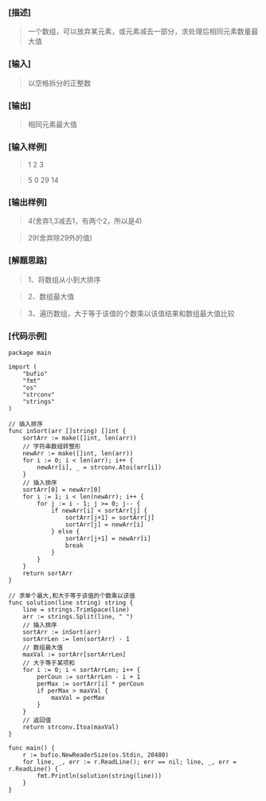### [描述]
> 一个数组，可以放弃某元素，或元素减去一部分，求处理后相同元素数量最大值

### [输入]
> 以空格拆分的正整数

### [输出]
> 相同元素最大值

### [输入样例]
> 1 2 3

> 5 0 29 14

### [输出样例]
> 4(舍弃1,3减去1，有两个2，所以是4)

> 29(舍弃除29外的值)

### [解题思路]
> 1、将数组从小到大排序

> 2、数组最大值

> 3、遍历数组，大于等于该值的个数乘以该值结果和数组最大值比较

### [代码示例]
```
package main

import (
	"bufio"
	"fmt"
	"os"
	"strconv"
	"strings"
)

// 插入排序
func inSort(arr []string) []int {
	sortArr := make([]int, len(arr))
	// 字符串数组转整形
	newArr := make([]int, len(arr))
	for i := 0; i < len(arr); i++ {
		newArr[i], _ = strconv.Atoi(arr[i])
	}
	// 插入排序
	sortArr[0] = newArr[0]
	for i := 1; i < len(newArr); i++ {
		for j := i - 1; j >= 0; j-- {
			if newArr[i] < sortArr[j] {
				sortArr[j+1] = sortArr[j]
				sortArr[j] = newArr[i]
			} else {
				sortArr[j+1] = newArr[i]
				break
			}
		}
	}
	return sortArr
}

// 求单个最大,和大于等于该值的个数乘以该值
func solution(line string) string {
	line = strings.TrimSpace(line)
	arr := strings.Split(line, " ")
	// 插入排序
	sortArr := inSort(arr)
	sortArrLen := len(sortArr) - 1
	// 数组最大值
	maxVal := sortArr[sortArrLen]
	// 大于等于某项和
	for i := 0; i < sortArrLen; i++ {
		perCoun := sortArrLen - i + 1
		perMax := sortArr[i] * perCoun
		if perMax > maxVal {
			maxVal = perMax
		}
	}
	// 返回值
	return strconv.Itoa(maxVal)
}

func main() {
	r := bufio.NewReaderSize(os.Stdin, 20480)
	for line, _, err := r.ReadLine(); err == nil; line, _, err = r.ReadLine() {
		fmt.Println(solution(string(line)))
	}
}

```


